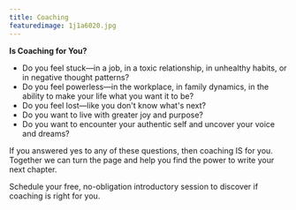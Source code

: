 ```yaml
---
title: Coaching
featuredimage: 1j1a6020.jpg
---
```

**Is Coaching for You?**

* Do you feel stuck—in a job, in a toxic relationship, in unhealthy habits, or in negative thought patterns?
* Do you feel powerless—in the workplace, in family dynamics, in the ability to make your life what you want it to be?
* Do you feel lost—like you don't know what's next?
* Do you want to live with greater joy and purpose?
* Do you want to encounter your authentic self and uncover your voice and dreams?

If you answered yes to any of these questions, then coaching IS for you. Together we can turn the page and help you find the power to write your next chapter. 

Schedule your free, no-obligation introductory session to discover if coaching is right for you.

<div style="float:right;"><featured-products id="prod_JxZxiQjWAhhMpc"></featured-products></div>